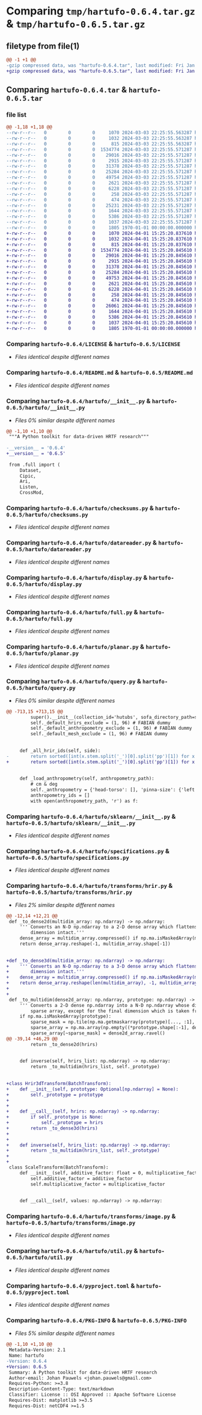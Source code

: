 # Comparing `tmp/hartufo-0.6.4.tar.gz` & `tmp/hartufo-0.6.5.tar.gz`

## filetype from file(1)

```diff
@@ -1 +1 @@
-gzip compressed data, was "hartufo-0.6.4.tar", last modified: Fri Jan  1 00:00:00 2016, max compression
+gzip compressed data, was "hartufo-0.6.5.tar", last modified: Fri Jan  1 00:00:00 2016, max compression
```

## Comparing `hartufo-0.6.4.tar` & `hartufo-0.6.5.tar`

### file list

```diff
@@ -1,18 +1,18 @@
--rw-r--r--   0        0        0     1070 2024-03-03 22:25:55.563287 hartufo-0.6.4/LICENSE
--rw-r--r--   0        0        0     1032 2024-03-03 22:25:55.563287 hartufo-0.6.4/README.md
--rw-r--r--   0        0        0      815 2024-03-03 22:25:55.563287 hartufo-0.6.4/hartufo/__init__.py
--rw-r--r--   0        0        0  1534774 2024-03-03 22:25:55.571287 hartufo-0.6.4/hartufo/checksums.py
--rw-r--r--   0        0        0    29016 2024-03-03 22:25:55.571287 hartufo-0.6.4/hartufo/datareader.py
--rw-r--r--   0        0        0     2915 2024-03-03 22:25:55.571287 hartufo-0.6.4/hartufo/display.py
--rw-r--r--   0        0        0    31378 2024-03-03 22:25:55.571287 hartufo-0.6.4/hartufo/full.py
--rw-r--r--   0        0        0    25284 2024-03-03 22:25:55.571287 hartufo-0.6.4/hartufo/planar.py
--rw-r--r--   0        0        0    49754 2024-03-03 22:25:55.571287 hartufo-0.6.4/hartufo/query.py
--rw-r--r--   0        0        0     2621 2024-03-03 22:25:55.571287 hartufo-0.6.4/hartufo/sklearn/__init__.py
--rw-r--r--   0        0        0     6228 2024-03-03 22:25:55.571287 hartufo-0.6.4/hartufo/specifications.py
--rw-r--r--   0        0        0      258 2024-03-03 22:25:55.571287 hartufo-0.6.4/hartufo/torch/__init__.py
--rw-r--r--   0        0        0      474 2024-03-03 22:25:55.571287 hartufo-0.6.4/hartufo/transforms/__init__.py
--rw-r--r--   0        0        0    25231 2024-03-03 22:25:55.571287 hartufo-0.6.4/hartufo/transforms/hrir.py
--rw-r--r--   0        0        0     1644 2024-03-03 22:25:55.571287 hartufo-0.6.4/hartufo/transforms/image.py
--rw-r--r--   0        0        0     5386 2024-03-03 22:25:55.571287 hartufo-0.6.4/hartufo/util.py
--rw-r--r--   0        0        0     1037 2024-03-03 22:25:55.571287 hartufo-0.6.4/pyproject.toml
--rw-r--r--   0        0        0     1805 1970-01-01 00:00:00.000000 hartufo-0.6.4/PKG-INFO
+-rw-r--r--   0        0        0     1070 2024-04-01 15:25:20.837610 hartufo-0.6.5/LICENSE
+-rw-r--r--   0        0        0     1032 2024-04-01 15:25:20.837610 hartufo-0.6.5/README.md
+-rw-r--r--   0        0        0      815 2024-04-01 15:25:20.837610 hartufo-0.6.5/hartufo/__init__.py
+-rw-r--r--   0        0        0  1534774 2024-04-01 15:25:20.845610 hartufo-0.6.5/hartufo/checksums.py
+-rw-r--r--   0        0        0    29016 2024-04-01 15:25:20.845610 hartufo-0.6.5/hartufo/datareader.py
+-rw-r--r--   0        0        0     2915 2024-04-01 15:25:20.845610 hartufo-0.6.5/hartufo/display.py
+-rw-r--r--   0        0        0    31378 2024-04-01 15:25:20.845610 hartufo-0.6.5/hartufo/full.py
+-rw-r--r--   0        0        0    25284 2024-04-01 15:25:20.845610 hartufo-0.6.5/hartufo/planar.py
+-rw-r--r--   0        0        0    49753 2024-04-01 15:25:20.845610 hartufo-0.6.5/hartufo/query.py
+-rw-r--r--   0        0        0     2621 2024-04-01 15:25:20.845610 hartufo-0.6.5/hartufo/sklearn/__init__.py
+-rw-r--r--   0        0        0     6228 2024-04-01 15:25:20.845610 hartufo-0.6.5/hartufo/specifications.py
+-rw-r--r--   0        0        0      258 2024-04-01 15:25:20.845610 hartufo-0.6.5/hartufo/torch/__init__.py
+-rw-r--r--   0        0        0      474 2024-04-01 15:25:20.845610 hartufo-0.6.5/hartufo/transforms/__init__.py
+-rw-r--r--   0        0        0    26061 2024-04-01 15:25:20.845610 hartufo-0.6.5/hartufo/transforms/hrir.py
+-rw-r--r--   0        0        0     1644 2024-04-01 15:25:20.845610 hartufo-0.6.5/hartufo/transforms/image.py
+-rw-r--r--   0        0        0     5386 2024-04-01 15:25:20.845610 hartufo-0.6.5/hartufo/util.py
+-rw-r--r--   0        0        0     1037 2024-04-01 15:25:20.845610 hartufo-0.6.5/pyproject.toml
+-rw-r--r--   0        0        0     1805 1970-01-01 00:00:00.000000 hartufo-0.6.5/PKG-INFO
```

### Comparing `hartufo-0.6.4/LICENSE` & `hartufo-0.6.5/LICENSE`

 * *Files identical despite different names*

### Comparing `hartufo-0.6.4/README.md` & `hartufo-0.6.5/README.md`

 * *Files identical despite different names*

### Comparing `hartufo-0.6.4/hartufo/__init__.py` & `hartufo-0.6.5/hartufo/__init__.py`

 * *Files 0% similar despite different names*

```diff
@@ -1,10 +1,10 @@
 """A Python toolkit for data-driven HRTF research"""
 
-__version__ = '0.6.4'
+__version__ = '0.6.5'
 
 from .full import (
     Dataset,
     Cipic,
     Ari,
     Listen,
     CrossMod,
```

### Comparing `hartufo-0.6.4/hartufo/checksums.py` & `hartufo-0.6.5/hartufo/checksums.py`

 * *Files identical despite different names*

### Comparing `hartufo-0.6.4/hartufo/datareader.py` & `hartufo-0.6.5/hartufo/datareader.py`

 * *Files identical despite different names*

### Comparing `hartufo-0.6.4/hartufo/display.py` & `hartufo-0.6.5/hartufo/display.py`

 * *Files identical despite different names*

### Comparing `hartufo-0.6.4/hartufo/full.py` & `hartufo-0.6.5/hartufo/full.py`

 * *Files identical despite different names*

### Comparing `hartufo-0.6.4/hartufo/planar.py` & `hartufo-0.6.5/hartufo/planar.py`

 * *Files identical despite different names*

### Comparing `hartufo-0.6.4/hartufo/query.py` & `hartufo-0.6.5/hartufo/query.py`

 * *Files 0% similar despite different names*

```diff
@@ -713,15 +713,15 @@
         super().__init__(collection_id='hutubs', sofa_directory_path=sofa_directory_path, anthropometry_path=anthropometry_csvfile_path, checksum_key=hrir_method, download=download, verify=verify)
         self._default_hrirs_exclude = (1, 96) # FABIAN dummy
         self._default_anthropometry_exclude = (1, 96) # FABIAN dummy
         self._default_mesh_exclude = (1, 96) # FABIAN dummy
 
 
     def _all_hrir_ids(self, side):
-        return sorted([int(x.stem.split('_')[0].split('pp')[1]) for x in self.sofa_directory_path.glob(f'pp??_HRIRs_{self._method_str}.sofa')])
+        return sorted([int(x.stem.split('_')[0].split('pp')[1]) for x in self.sofa_directory_path.glob(f'pp*_HRIRs_{self._method_str}.sofa')])
 
 
     def _load_anthropometry(self, anthropometry_path):
         # cm & deg
         self._anthropometry = {'head-torso': [], 'pinna-size': {'left': [], 'right': []}, 'pinna-angle': {'left': [], 'right': []}}
         anthropometry_ids = []
         with open(anthropometry_path, 'r') as f:
```

### Comparing `hartufo-0.6.4/hartufo/sklearn/__init__.py` & `hartufo-0.6.5/hartufo/sklearn/__init__.py`

 * *Files identical despite different names*

### Comparing `hartufo-0.6.4/hartufo/specifications.py` & `hartufo-0.6.5/hartufo/specifications.py`

 * *Files identical despite different names*

### Comparing `hartufo-0.6.4/hartufo/transforms/hrir.py` & `hartufo-0.6.5/hartufo/transforms/hrir.py`

 * *Files 2% similar despite different names*

```diff
@@ -12,14 +12,21 @@
 def _to_dense2d(multidim_array: np.ndarray) -> np.ndarray:
     ''' Converts an N-D np.ndarray to a 2-D dense array which flattens all dimensions except the last into one while keeping the last 
         dimension intact.'''
     dense_array = multidim_array.compressed() if np.ma.isMaskedArray(multidim_array) else multidim_array
     return dense_array.reshape(-1, multidim_array.shape[-1])
 
 
+def _to_dense3d(multidim_array: np.ndarray) -> np.ndarray:
+    ''' Converts an N-D np.ndarray to a 3-D dense array which flattens the middle dimensions while keeping the first and last 
+        dimension intact.'''
+    dense_array = multidim_array.compressed() if np.ma.isMaskedArray(multidim_array) else multidim_array
+    return dense_array.reshape(len(multidim_array), -1, multidim_array.shape[-1])
+
+
 def _to_multidim(dense2d_array: np.ndarray, prototype: np.ndarray) -> np.ndarray:
     ''' Converts a 2-D dense np.ndarray into a N-D np.ndarray whose dimensions and sparsity mask is taken from the given prototypical 
         sparse array, except for the final dimension which is taken from the dense array itself.'''
     if np.ma.isMaskedArray(prototype):
         sparse_mask = np.tile(np.ma.getmaskarray(prototype)[..., :1], (*np.ones(prototype.ndim-1, dtype=int), dense2d_array.shape[-1]))
         sparse_array = np.ma.array(np.empty((*prototype.shape[:-1], dense2d_array.shape[-1])), dtype=dense2d_array.dtype, mask=sparse_mask)
         sparse_array[~sparse_mask] = dense2d_array.ravel()
@@ -39,14 +46,29 @@
         return _to_dense2d(hrirs)
 
 
     def inverse(self, hrirs_list: np.ndarray) -> np.ndarray:
         return _to_multidim(hrirs_list, self._prototype)
 
 
+class Hrir3dTransform(BatchTransform):
+    def __init__(self, prototype: Optional[np.ndarray] = None):
+        self._prototype = prototype
+
+
+    def __call__(self, hrirs: np.ndarray) -> np.ndarray:
+        if self._prototype is None:
+            self._prototype = hrirs
+        return _to_dense3d(hrirs)
+
+
+    def inverse(self, hrirs_list: np.ndarray) -> np.ndarray:
+        return _to_multidim(hrirs_list, self._prototype)
+
+
 class ScaleTransform(BatchTransform):
     def __init__(self, additive_factor: float = 0, multiplicative_factor = 1):
         self.additive_factor = additive_factor
         self.multiplicative_factor = multiplicative_factor
 
 
     def __call__(self, values: np.ndarray) -> np.ndarray:
```

### Comparing `hartufo-0.6.4/hartufo/transforms/image.py` & `hartufo-0.6.5/hartufo/transforms/image.py`

 * *Files identical despite different names*

### Comparing `hartufo-0.6.4/hartufo/util.py` & `hartufo-0.6.5/hartufo/util.py`

 * *Files identical despite different names*

### Comparing `hartufo-0.6.4/pyproject.toml` & `hartufo-0.6.5/pyproject.toml`

 * *Files identical despite different names*

### Comparing `hartufo-0.6.4/PKG-INFO` & `hartufo-0.6.5/PKG-INFO`

 * *Files 5% similar despite different names*

```diff
@@ -1,10 +1,10 @@
 Metadata-Version: 2.1
 Name: hartufo
-Version: 0.6.4
+Version: 0.6.5
 Summary: A Python toolkit for data-driven HRTF research
 Author-email: Johan Pauwels <johan.pauwels@gmail.com>
 Requires-Python: >=3.8
 Description-Content-Type: text/markdown
 Classifier: License :: OSI Approved :: Apache Software License
 Requires-Dist: matplotlib >=3.5
 Requires-Dist: netCDF4 >=1.5
```

